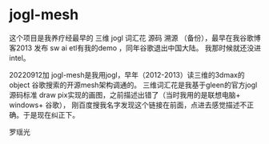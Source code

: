# jogl-mesh


这个项目是我养疗经最早的 三维 jogl 词汇花 源码 溯源 （备份），最早在我谷歌博客2013 发布 sw ai etl有我的demo ，同年谷歌退出中国大陆。
我那时候就还没进intel。

20220912加
jogl-mesh是我用jogl，早年（2012-2013）读三维的3dmax的object 谷歌搜索的开源mesh架构调通的。
三维词汇花是我基于gleen的官方jogl源码标准 draw pix实现的画图，之前描述出错了（当时我用的是联想电脑+ windows+ 谷歌），
刚百度搜我名字发现这个链接在前面，点进去感觉描述不正确。于是现在纠正下。



罗瑶光
